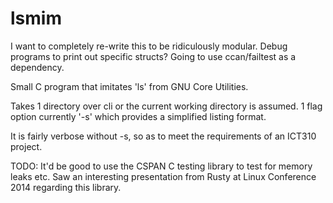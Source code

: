 lsmim
=====

I want to completely re-write this to be ridiculously modular.
Debug programs to print out specific structs?
Going to use ccan/failtest as a dependency.

 Small C program that imitates 'ls' from GNU Core Utilities.

Takes 1 directory over cli or the current working directory is assumed.
1 flag option currently '-s' which provides a simplified listing format.

It is fairly verbose without -s, so as to meet the requirements of an ICT310 project.

TODO: It'd be good to use the CSPAN C testing library to test for memory leaks etc. Saw an interesting presentation from Rusty at Linux Conference 2014 regarding this library.
